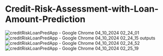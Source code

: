 # Credit-Risk-Assessment-with-Loan-Amount-Prediction
![creditRiskLoanPredApp - Google Chrome 04_10_2024 02_24_01](https://github.com/user-attachments/assets/eeffcd1d-d74b-4dac-8aa8-a86478e2d239)
![creditRiskLoanPredApp - Google Chrome 04_10_2024 02_24_15](https://github.com/user-attachments/assets/2b63b751-19d8-4e4d-b96c-e4831ec1377b)
outputs
![creditRiskLoanPredApp - Google Chrome 04_10_2024 02_24_52](https://github.com/user-attachments/assets/c56ffd69-7900-4870-aa8d-9da418b3a9db)
![creditRiskLoanPredApp - Google Chrome 04_10_2024 02_25_19](https://github.com/user-attachments/assets/709b9985-c9e8-4a16-9741-62b5dbe465dd)
